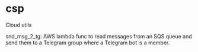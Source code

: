 # csp
Cloud utils

snd_msg_2_tg: AWS lambda func to read messages from an SQS queue and send them to a Telegram group where a Telegram bot is a member.
